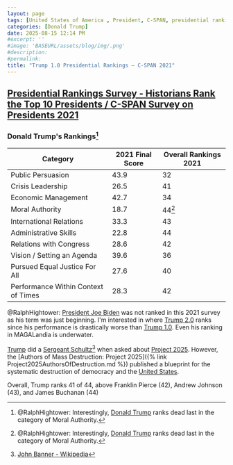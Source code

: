 ```yaml
---
layout: page
tags: [United States of America , President, C-SPAN, presidential rankings, Abraham Lincoln, George Washington, Franklin D. Roosevelt, Theodore Roosevelt, Dwight D. Eisenhower, Harry S. Truman, Thomas Jefferson, John F. Kennedy, Ronald Reagan, Barack Obama, Lyndon B. Johnson, James Monroe, Woodrow Wilson, William McKinley, John Adams, James Madison, John Quincy Adams, James K. Polk, William J. Clinton, Ulysses S. Grant, George H. W. Bush, Andrew Jackson, William Howard Taft, Calvin Coolidge, Grover Cleveland, Jimmy Carter, James A. Garfield, Gerald R. Ford, George W. Bush, Chester A. Arthur, Richard M. Nixon, Benjamin Harrison, Rutherford B. Hayes, Martin Van Buren, Zachary Taylor, Herbert Hoover, Warren G. Harding, Millard Fillmore, John Tyler, William Henry Harrison, Donald J. Trump, Franklin Pierce, Andrew Johnson, James BuchananPresident, Abraham Lincoln, George Washington, Franklin D. Roosevelt, Theodore Roosevelt, Dwight D. Eisenhower, Harry S. Truman, Thomas Jefferson, John F. Kennedy, Ronald Reagan, Barack Obama, Lyndon B. Johnson, James Monroe, Woodrow Wilson, William McKinley, John Adams, James Madison, John Quincy Adams, James K. Polk, William J. Clinton, Ulysses S. Grant, George H. W. Bush, Andrew Jackson, William Howard Taft, Calvin Coolidge, Grover Cleveland, Jimmy Carter, James A. Garfield, Gerald R. Ford, George W. Bush, Chester A. Arthur, Richard M. Nixon, Benjamin Harrison, Rutherford B. Hayes, Martin Van Buren, Zachary Taylor, Herbert Hoover, Warren G. Harding, Millard Fillmore, John Tyler, William Henry Harrison, Donald J. Trump, Franklin Pierce, Andrew Johnson, James Buchanan]
categories: [Donald Trump]
date: 2025-08-15 12:14 PM
#excerpt: ''
#image: 'BASEURL/assets/blog/img/.png'
#description:
#permalink:
title: "Trump 1.0 Presidential Rankings – C-SPAN 2021"
---
```


## [Presidential Rankings Survey - Historians Rank the Top 10 Presidents / C-SPAN Survey on Presidents 2021](https://www.c-span.org/presidentsurvey2021/?page=overall)

### Donald Trump's Rankings[^1701]

| Category	| 2021 Final Score	| Overall Rankings 2021	|
|---|---|---|
| Public Persuasion	| 43.9 | 32 |
| Crisis Leadership	| 26.5 | 41 |
| Economic Management |	42.7 | 34 |
| Moral Authority	| 18.7 | 44[^1701] |
| International Relations |	33.3 |	43 |
| Administrative Skills	| 22.8	| 44 |
| Relations with Congress |	28.6 | 42 |
| Vision / Setting an Agenda	| 39.6 | 36 |
| Pursued Equal Justice For All	| 27.6 | 40 |
| Performance Within Context of Times	| 28.3	| 42 |

@RalphHightower: [President Joe Biden](https://bidenwhitehouse.archives.gov/) was not ranked in this 2021 survey as his term was just beginning. I'm interested in where [Trump 2.0](https://www.donaldjtrump.com/) ranks since his performance is drastically worse than [Trump 1.0](https://trumpwhitehouse.archives.gov/). Even his ranking in MAGALandia is underwater. 

[Trump](https://www.donaldjtrump.com) did a [Sergeant Schultz](https://en.wikipedia.org/wiki/John_Banner)[^11] when asked about [Project 2025](https://www.project2025.org/). However, the [Authors of Mass Destruction: Project 2025]({% link Project2025AuthorsOfDestruction.md %}) published a blueprint for the systematic destruction of democracy and the [United States](https://constitution.congress.gov/).

[^1701]: @RalphHightower: Interestingly, [Donald Trump](https://www.donaldjtrump.com/) ranks dead last in the category of Moral Authority.

Overall, Trump ranks 41 of 44, above Franklin Pierce (42),  Andrew Johnson (43), and James Buchanan (44)

[^11]: [John Banner - Wikipedia](https://en.wikipedia.org/wiki/John_Banner)
